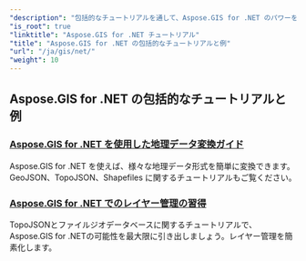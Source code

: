 ```yaml
---
"description": "包括的なチュートリアルを通して、Aspose.GIS for .NET のパワーを体験してください。地理データ変換、ジオメトリ作成、分析、レイヤー管理などをマスターしましょう。"
"is_root": true
"linktitle": "Aspose.GIS for .NET チュートリアル"
"title": "Aspose.GIS for .NET の包括的なチュートリアルと例"
"url": "/ja/gis/net/"
"weight": 10
---
```


## Aspose.GIS for .NET の包括的なチュートリアルと例 
### [Aspose.GIS for .NET を使用した地理データ変換ガイド](./guide-to-geo-data-conversion/)
Aspose.GIS for .NET を使えば、様々な地理データ形式を簡単に変換できます。GeoJSON、TopoJSON、Shapefiles に関するチュートリアルもご覧ください。
### [Aspose.GIS for .NET でのレイヤー管理の習得](./mastering-layer-management/)
TopoJSONとファイルジオデータベースに関するチュートリアルで、Aspose.GIS for .NETの可能性を最大限に引き出しましょう。レイヤー管理を簡素化します。